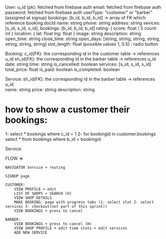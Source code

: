 User: 
    u_id (pk): fetched from firebase auth
    email: fetched from firebase auth
    password: fetched from firebase auth
    userType: "customer" or "barber" (assigned at signup)
    bookings: [b_id, b_id, b_id]                -> array of FK which reference booking.docId
    name: string
    phone: string
    address: string
    sevices: [s_id, s_id, s_id],
    bookings: [b_id, b_id, b_id]
    rating: {
        score: float / 5
        count: int
    }
    location: {
        lat: float
        lng: float
    }
    image: string
    description: string
    open_time: string
    close_time: string
    open_days: [string, string, string, string, string, string, string]
    slot_length: float (possible values 1, 0.5) : radio button


Booking:
    c_id(FK): the corresponding id in the customer table    -> references u_id
    sh_id(FK): the corresponding id in the barber table     -> references u_id
    date: string
    time: string
    is_cancelled: boolean
    services: [s_id, s_id, s_id]
    total_price: float
    is_paid: boolean
    is_completed: boolean

Service: 
    sh_id(FK): the corresponding id in the barber table     -> references u_id      
    name: string
    price: string
    description: string
    

# how to show a customer their bookings:
1- select * bookings where c_id = 1
2- for bookingid in customer.bookings 
    select * from bookings where b_id = bookingid

Service:


FLOW => 

    NAVIGATOR Service + routing 

    SIGNUP page 

    CUSTOMER: 
        VIEW PROFILE + edit
        LIST OF SHOPS + SEARCH (H)
        VIEW SHOP DETAILS 
        MAKE BOOKING: page with progress tabs (1- select slot 2- select services 3- checkout(not part of this sprint))
        VIEW BOOKINGS + press to cancel
    
    BARBER:
        VIEW BOOKINGS + press to cancel (H)
        VIEW SHOP PROFILE + edit time slots + edit services
        ADD NEW SERVICE

